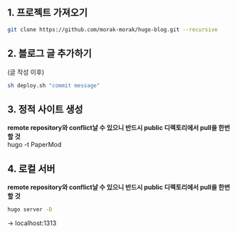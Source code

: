 
## 1. 프로젝트 가져오기

```bash
git clone https://github.com/morak-morak/hugo-blog.git --recursive
```

## 2. 블로그 글 추가하기
(글 작성 이후)
```bash
sh deploy.sh "commit message"
```

## 3. 정적 사이트 생성
**remote repository와 conflict날 수 있으니 반드시 public 디렉토리에서 pull을 한번 할 것**  
hugo -t PaperMod

## 4. 로컬 서버 
**remote repository와 conflict날 수 있으니 반드시 public 디렉토리에서 pull을 한번 할 것**
```bash
hugo server -D 
```
-> localhost:1313

